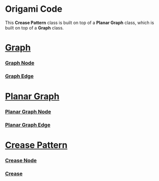 # Origami Code

This **Crease Pattern** class is built on top of a **Planar Graph** class, which is built on top of a **Graph** class.

# [Graph](docs/Graph.md)

### [Graph Node](docs/GraphNode.md)

### [Graph Edge](docs/GraphEdge.md)

# [Planar Graph](docs/PlanarGraph.md)

### [Planar Graph Node](docs/PlanarNode.md)

### [Planar Graph Edge](docs/PlanarEdge.md)

# [Crease Pattern](docs/CreasePattern.md)

### [Crease Node](docs/CreaseNode.md)

### [Crease](docs/Crease.md)
